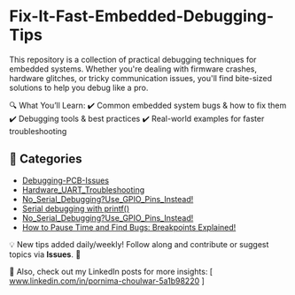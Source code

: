 # Fix-It-Fast-Embedded-Debugging-Tips
This repository is a collection of practical debugging techniques for embedded systems. Whether you're dealing with firmware crashes, hardware glitches, or tricky communication issues, you'll find bite-sized solutions to help you debug like a pro.

🔍 What You’ll Learn:
✔️ Common embedded system bugs & how to fix them
✔️ Debugging tools & best practices
✔️ Real-world examples for faster troubleshooting

## 📂 Categories  
* [ Debugging-PCB-Issues ](https://github.com/Pornima56/Fix-It-Fast-Embedded-Debugging-Tips/tree/main/Debugging-PCB-Issues)
* [ Hardware_UART_Troubleshooting ](https://github.com/Pornima56/Fix-It-Fast-Embedded-Debugging-Tips/tree/main/Hardware_UART_Troubleshooting)
* [ No_Serial_Debugging?Use_GPIO_Pins_Instead! ](https://github.com/Pornima56/Fix-It-Fast-Embedded-Debugging-Tips/tree/main/No_Serial_Debugging%3FUse_GPIO_Pins_Instead!)
* [ Serial debugging with printf() ](https://github.com/ErPournima56/Fix-It-Fast-Embedded-Debugging-Tips/tree/main/Serial%20debugging%20with%20printf())
* [ No_Serial_Debugging?Use_GPIO_Pins_Instead! ](https://github.com/ErPournima56/Fix-It-Fast-Embedded-Debugging-Tips/tree/main/No_Serial_Debugging%3FUse_GPIO_Pins_Instead!)
* [ How to Pause Time and Find Bugs: Breakpoints Explained! ](https://github.com/ErPournima56/Fix-It-Fast-Embedded-Debugging-Tips/tree/main/How%20to%20Pause%20Time%20and%20Find%20Bugs%3A%20Breakpoints%20Explained!)


💡 New tips added daily/weekly!
Follow along and contribute or suggest topics via **Issues**. 🚀 

📢 Also, check out my LinkedIn posts for more insights: [ www.linkedin.com/in/pornima-choulwar-5a1b98220 ]
